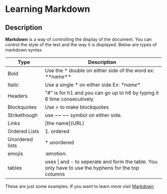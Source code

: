 # Learning Markdown

## Description

**Markdown** is a way of controlling the display of the document. You can control the style of the text and the way it is displayed. Below are types of markdown syntax.

Type | Description
------------ | -------------
Bold | Use the * double on either side of the word ex: *\*\*name*\*\*
Italic| Use a single * on either side Ex: *\*name*\*
Headers|"#" is for h1 and you can go up to h6 by typing it 6 time consecutively
Blockquotes| Use > to make blockquotes
Strikethough| use ~~ ~~ symbol on either side. 
Links|  \[the name]\(URL)
Ordered Lists| 1. ordered 
Unordered lists| \* unordered
emojis| :emotion:
tables| uses \| and - to seperate and form the table. You only have to use the hyphens for the top columns

These are just some examples. If you want to learn more visit [Markdown](https://guides.github.com/features/mastering-markdown/)

